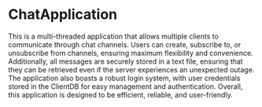 # ChatApplication
This is a  multi-threaded application that allows multiple clients to communicate through chat channels. 
Users can create, subscribe to, or unsubscribe from channels, ensuring maximum flexibility and convenience. 
Additionally, all messages are securely stored in a text file, ensuring that they can be retrieved even if the server experiences an unexpected outage. 
The application also boasts a robust login system, with user credentials stored in the ClientDB for easy management and authentication. 
Overall, this application is designed to be efficient, reliable, and user-friendly.
